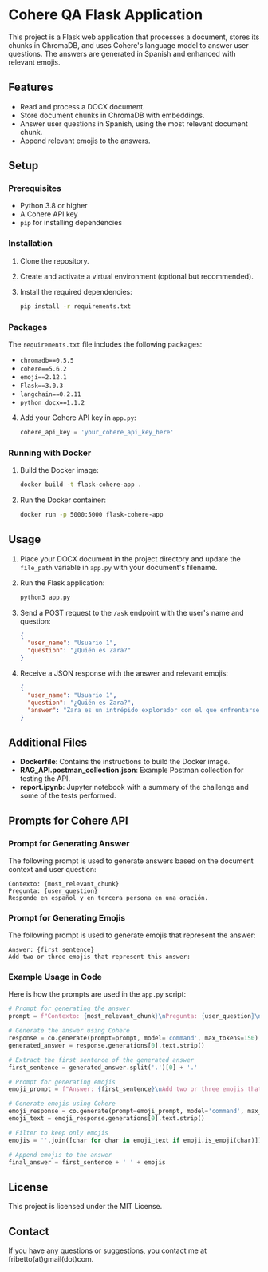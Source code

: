 # Cohere QA Flask Application

This project is a Flask web application that processes a document, stores its chunks in ChromaDB, and uses Cohere's language model to answer user questions. The answers are generated in Spanish and enhanced with relevant emojis.

## Features

- Read and process a DOCX document.
- Store document chunks in ChromaDB with embeddings.
- Answer user questions in Spanish, using the most relevant document chunk.
- Append relevant emojis to the answers.

## Setup

### Prerequisites

- Python 3.8 or higher
- A Cohere API key
- `pip` for installing dependencies

### Installation

1. Clone the repository.

2. Create and activate a virtual environment (optional but recommended).

3. Install the required dependencies:

   ```bash
   pip install -r requirements.txt
   ```

### Packages

The `requirements.txt` file includes the following packages:

- `chromadb==0.5.5`
- `cohere==5.6.2`
- `emoji==2.12.1`
- `Flask==3.0.3`
- `langchain==0.2.11`
- `python_docx==1.1.2`

4. Add your Cohere API key in `app.py`:

   ```python
   cohere_api_key = 'your_cohere_api_key_here'
   ```

### Running with Docker

1. Build the Docker image:

   ```bash
   docker build -t flask-cohere-app .
   ```

2. Run the Docker container:

   ```bash
   docker run -p 5000:5000 flask-cohere-app
   ```

## Usage

1. Place your DOCX document in the project directory and update the `file_path` variable in `app.py` with your document's filename.

2. Run the Flask application:

   ```bash
   python3 app.py
   ```

3. Send a POST request to the `/ask` endpoint with the user's name and question:

   ```json
   {
     "user_name": "Usuario 1",
     "question": "¿Quién es Zara?"
   }
   ```

4. Receive a JSON response with the answer and relevant emojis:

   ```json
   {
     "user_name": "Usuario 1",
     "question": "¿Quién es Zara?",
     "answer": "Zara es un intrépido explorador con el que enfrentarse a desafíos cósmicos y viajar por planetas hostiles en busca de la paz en la distante galaxia de Zenthoria. 🌌🪐"
   }
   ```

## Additional Files

- **Dockerfile**: Contains the instructions to build the Docker image.
- **RAG_API.postman_collection.json**: Example Postman collection for testing the API.
- **report.ipynb**: Jupyter notebook with a summary of the challenge and some of the tests performed.

## Prompts for Cohere API

### Prompt for Generating Answer
The following prompt is used to generate answers based on the document context and user question:

```
Contexto: {most_relevant_chunk}
Pregunta: {user_question}
Responde en español y en tercera persona en una oración.
```

### Prompt for Generating Emojis
The following prompt is used to generate emojis that represent the answer:

```
Answer: {first_sentence}
Add two or three emojis that represent this answer:
```

### Example Usage in Code

Here is how the prompts are used in the `app.py` script:

```python
# Prompt for generating the answer
prompt = f"Contexto: {most_relevant_chunk}\nPregunta: {user_question}\nResponde en español y en tercera persona en una oración."

# Generate the answer using Cohere
response = co.generate(prompt=prompt, model='command', max_tokens=150)
generated_answer = response.generations[0].text.strip()

# Extract the first sentence of the generated answer
first_sentence = generated_answer.split('.')[0] + '.'

# Prompt for generating emojis
emoji_prompt = f"Answer: {first_sentence}\nAdd two or three emojis that represent this answer:"

# Generate emojis using Cohere
emoji_response = co.generate(prompt=emoji_prompt, model='command', max_tokens=10)
emoji_text = emoji_response.generations[0].text.strip()

# Filter to keep only emojis
emojis = ''.join([char for char in emoji_text if emoji.is_emoji(char)])

# Append emojis to the answer
final_answer = first_sentence + ' ' + emojis
```

## License

This project is licensed under the MIT License.

## Contact

If you have any questions or suggestions, you contact me at fribetto(at)gmail(dot)com.
